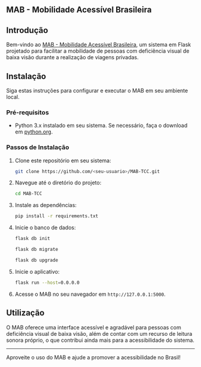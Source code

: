 ## MAB - Mobilidade Acessível Brasileira

## Introdução

Bem-vindo ao <a href="https://drive.google.com/file/d/1fKrNdoC4BQECgJWsWTTeR-oTmSsxZqNo/view?usp=sharing">MAB - Mobilidade Acessível Brasileira</a>, um sistema em Flask projetado para facilitar a mobilidade de pessoas com deficiência visual de baixa visão durante a realização de viagens privadas.

## Instalação

Siga estas instruções para configurar e executar o MAB em seu ambiente local.

### Pré-requisitos

- Python 3.x instalado em seu sistema. Se necessário, faça o download em [python.org](https://www.python.org/downloads/).

### Passos de Instalação

1. Clone este repositório em seu sistema:

   ```bash
   git clone https://github.com/<seu-usuario>/MAB-TCC.git
   ```

2. Navegue até o diretório do projeto:

   ```bash
   cd MAB-TCC
   ```

3. Instale as dependências:

   ```bash
   pip install -r requirements.txt
   ```

4. Inicie o banco de dados:

   ```bash
   flask db init
   ```
   ```bash
   flask db migrate
   ```
   ```bash
   flask db upgrade
   ```

5. Inicie o aplicativo:

   ```bash
   flask run --host=0.0.0.0
   ```

6. Acesse o MAB no seu navegador em `http://127.0.0.1:5000`.

## Utilização

O MAB oferece uma interface acessível e agradável para pessoas com deficiência visual de baixa visão, além de contar com um recurso de leitura sonora próprio, o que contribui ainda mais para a acessibilidade do sistema.

---

Aproveite o uso do MAB e ajude a promover a acessibilidade no Brasil!
